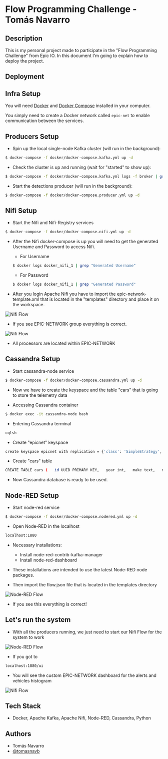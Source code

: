 
# Flow Programming Challenge - Tomás Navarro




## Description

This is my personal project made to participate in the "Flow Programming Challenge" from Epic IO.
In this document I'm going to explain how to deploy the project.


## Deployment

## Infra Setup

You will need [Docker](https://docs.docker.com/install/) and [Docker Compose](https://docs.docker.com/compose/) installed in your computer.

You simply need to create a Docker network called `epic-net` to enable communication between the services.

## Producers Setup

- Spin up the local single-node Kafka cluster (will run in the background):

```bash
$ docker-compose -f docker/docker-compose.kafka.yml up -d
```

- Check the cluster is up and running (wait for "started" to show up):

```bash
$ docker-compose -f docker/docker-compose.kafka.yml logs -f broker | grep "started"
```

- Start the detections producer (will run in the background):

```bash
$ docker-compose -f docker/docker-compose.producer.yml up -d
```

## Nifi Setup

- Start the Nifi and Nifi-Registry services

```bash
$ docker-compose -f docker/docker-compose.nifi.yml up -d
```

- After the Nifi docker-compose is up you will need to get the generated Username and Password to access Nifi.

    - For Username

    ```bash
    $ docker logs docker_nifi_1 | grep "Generated Username"
    ```

    - For Password

    ```bash
    $ docker logs docker_nifi_1 | grep "Generated Password"
    ```

- After you login Apache Nifi you have to import the epic-network-template.xml that is located in the "templates" directory and place it on the workspace.

![Nifi Flow](https://i.ibb.co/7jTdYVZ/workspace.png)

- If you see EPIC-NETWORK group everything is correct.

![Nifi Flow](https://i.ibb.co/hyjDCY3/nififlow.png)

- All processors are located within EPIC-NETWORK

## Cassandra Setup

- Start cassandra-node service

```bash
$ docker-compose -f docker/docker-compose.cassandra.yml up -d
```

- Now we have to create the keyspace and the table "cars" that is going to store the telemetry data

- Accessing Cassandra container

```bash
$ docker exec -it cassandra-node bash
```

- Entering Cassandra terminal

```bash
cqlsh
```

- Create "epicnet" keyspace

```bash
create keyspace epicnet with replication = {'class': 'SimpleStrategy', 'replication_factor': 1};
```

- Create "cars" table

```bash
CREATE TABLE cars (   id UUID PRIMARY KEY,   year int,   make text,   model text,   category text,   slug text );
```

- Now Cassandra database is ready to be used.


## Node-RED Setup

- Start node-red service

```bash
$ docker-compose -f docker/docker-compose.nodered.yml up -d
```

- Open Node-RED in the localhost

```bash
localhost:1880
```

- Necessary installations:

    - Install node-red-contrib-kafka-manager 
    - Install node-red-dashboard

- These installations are intended to use the latest Node-RED node packages.

- Then import the flow.json file that is located in the templates directory

![Node-RED Flow](https://i.ibb.co/2N70n9C/nodered.png)

- If you see this everything is correct!

## Let's run the system

- With all the producers running, we just need to start our Nifi Flow for the system to work

![Node-RED Flow](https://i.ibb.co/yFWCK1c/running.png)

- If you got to

```bash
localhost:1880/ui
```

- You will see the custom EPIC-NETWORK dashboard for the alerts and vehicles histogram

![Nifi Flow](https://i.ibb.co/Cn2qnXj/node-red-dashboard.png)


## Tech Stack

- Docker, Apache Kafka, Apache Nifi, Node-RED, Cassandra, Python




## Authors


- Tomás Navarro
- [@tomasnavb](https://www.github.com/tomasnavb)

